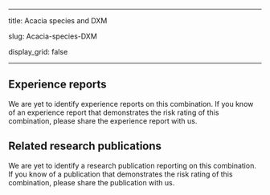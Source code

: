 ﻿---

title: Acacia species and DXM

slug: Acacia-species-DXM

display\_grid: false

---

## Experience reports

We are yet to identify experience reports on this combination. If you know of an experience report that demonstrates the risk rating of this combination, please share the experience report with us.

## Related research publications

We are yet to identify a research publication reporting on this combination. If you know of a publication that demonstrates the risk rating of this combination, please share the publication with us.


